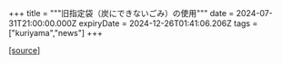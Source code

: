 +++
title = """旧指定袋（炭にできないごみ）の使用"""
date = 2024-07-31T21:00:00.000Z
expiryDate = 2024-12-26T01:41:06.206Z
tags = ["kuriyama","news"]
+++


[[source]](https://www.town.kuriyama.hokkaido.jp/soshiki/45/28035.html)
